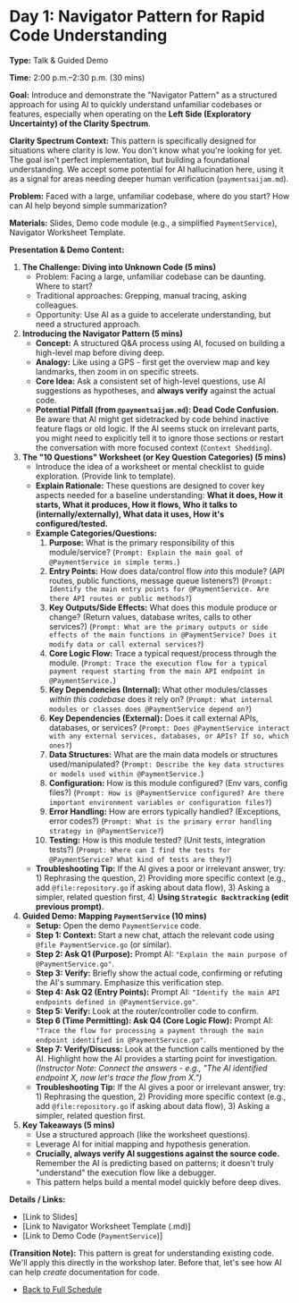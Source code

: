 # Day 1: Navigator Pattern for Rapid Code Understanding

**Type:** Talk & Guided Demo

**Time:** 2:00 p.m.–2:30 p.m. (30 mins)

**Goal:** Introduce and demonstrate the "Navigator Pattern" as a structured approach for using AI to quickly understand unfamiliar codebases or features, especially when operating on the **Left Side (Exploratory Uncertainty) of the Clarity Spectrum**.

**Clarity Spectrum Context:** This pattern is specifically designed for situations where clarity is low. You don't know what you're looking for yet. The goal isn't perfect implementation, but building a foundational understanding. We accept some potential for AI hallucination here, using it as a signal for areas needing deeper human verification (`paymentsaijam.md`).

**Problem:** Faced with a large, unfamiliar codebase, where do you start? How can AI help beyond simple summarization?

**Materials:** Slides, Demo code module (e.g., a simplified `PaymentService`), Navigator Worksheet Template.

**Presentation & Demo Content:**

1.  **The Challenge: Diving into Unknown Code (5 mins)**
    *   Problem: Facing a large, unfamiliar codebase can be daunting. Where to start?
    *   Traditional approaches: Grepping, manual tracing, asking colleagues.
    *   Opportunity: Use AI as a guide to accelerate understanding, but need a structured approach.
2.  **Introducing the Navigator Pattern (5 mins)**
    *   **Concept:** A structured Q&A process using AI, focused on building a high-level map before diving deep.
    *   **Analogy:** Like using a GPS - first get the overview map and key landmarks, then zoom in on specific streets.
    *   **Core Idea:** Ask a consistent set of high-level questions, use AI suggestions as hypotheses, and **always verify** against the actual code.
    *   **Potential Pitfall (from `@paymentsaijam.md`): Dead Code Confusion.** Be aware that AI might get sidetracked by code behind inactive feature flags or old logic. If the AI seems stuck on irrelevant parts, you might need to explicitly tell it to ignore those sections or restart the conversation with more focused context (`Context Shedding`).
3.  **The "10 Questions" Worksheet (or Key Question Categories) (5 mins)**
    *   Introduce the idea of a worksheet or mental checklist to guide exploration. (Provide link to template).
    *   **Explain Rationale:** These questions are designed to cover key aspects needed for a baseline understanding: **What it does, How it starts, What it produces, How it flows, Who it talks to (internally/externally), What data it uses, How it's configured/tested.**
    *   **Example Categories/Questions:**
        1.  **Purpose:** What is the primary responsibility of this module/service? (`Prompt: Explain the main goal of @PaymentService in simple terms.`)
        2.  **Entry Points:** How does data/control flow *into* this module? (API routes, public functions, message queue listeners?) (`Prompt: Identify the main entry points for @PaymentService. Are there API routes or public methods?`)
        3.  **Key Outputs/Side Effects:** What does this module produce or change? (Return values, database writes, calls to other services?) (`Prompt: What are the primary outputs or side effects of the main functions in @PaymentService? Does it modify data or call external services?`)
        4.  **Core Logic Flow:** Trace a typical request/process through the module. (`Prompt: Trace the execution flow for a typical payment request starting from the main API endpoint in @PaymentService.`)
        5.  **Key Dependencies (Internal):** What other modules/classes *within this codebase* does it rely on? (`Prompt: What internal modules or classes does @PaymentService depend on?`)
        6.  **Key Dependencies (External):** Does it call external APIs, databases, or services? (`Prompt: Does @PaymentService interact with any external services, databases, or APIs? If so, which ones?`)
        7.  **Data Structures:** What are the main data models or structures used/manipulated? (`Prompt: Describe the key data structures or models used within @PaymentService.`)
        8.  **Configuration:** How is this module configured? (Env vars, config files?) (`Prompt: How is @PaymentService configured? Are there important environment variables or configuration files?`)
        9.  **Error Handling:** How are errors typically handled? (Exceptions, error codes?) (`Prompt: What is the primary error handling strategy in @PaymentService?`)
        10. **Testing:** How is this module tested? (Unit tests, integration tests?) (`Prompt: Where can I find the tests for @PaymentService? What kind of tests are they?`)
    *   **Troubleshooting Tip:** If the AI gives a poor or irrelevant answer, try: 1) Rephrasing the question, 2) Providing more specific context (e.g., add `@file:repository.go` if asking about data flow), 3) Asking a simpler, related question first, 4) **Using `Strategic Backtracking` (edit previous prompt).**
4.  **Guided Demo: Mapping `PaymentService` (10 mins)**
    *   **Setup:** Open the demo `PaymentService` code.
    *   **Step 1: Context:** Start a new chat, attach the relevant code using `@file PaymentService.go` (or similar).
    *   **Step 2: Ask Q1 (Purpose):** Prompt AI: `"Explain the main purpose of @PaymentService.go"`.
    *   **Step 3: Verify:** Briefly show the actual code, confirming or refuting the AI's summary. Emphasize this verification step.
    *   **Step 4: Ask Q2 (Entry Points):** Prompt AI: `"Identify the main API endpoints defined in @PaymentService.go"`.
    *   **Step 5: Verify:** Look at the router/controller code to confirm.
    *   **Step 6 (Time Permitting): Ask Q4 (Core Logic Flow):** Prompt AI: `"Trace the flow for processing a payment through the main endpoint identified in @PaymentService.go"`.
    *   **Step 7: Verify/Discuss:** Look at the function calls mentioned by the AI. Highlight how the AI provides a starting point for investigation. *(Instructor Note: Connect the answers - e.g., "The AI identified endpoint X, now let's trace the flow *from* X.")*
    *   **Troubleshooting Tip:** If the AI gives a poor or irrelevant answer, try: 1) Rephrasing the question, 2) Providing more specific context (e.g., add `@file:repository.go` if asking about data flow), 3) Asking a simpler, related question first.
5.  **Key Takeaways (5 mins)**
    *   Use a structured approach (like the worksheet questions).
    *   Leverage AI for initial mapping and hypothesis generation.
    *   **Crucially, always verify AI suggestions against the source code.** Remember the AI is predicting based on patterns; it doesn't truly "understand" the execution flow like a debugger.
    *   This pattern helps build a mental model quickly before deep dives.

**Details / Links:**

*   [Link to Slides]
*   [Link to Navigator Worksheet Template (.md)]
*   [Link to Demo Code (`PaymentService`)]

**(Transition Note):** This pattern is great for understanding existing code. We'll apply this directly in the workshop later. Before that, let's see how AI can help *create* documentation for code.
*   [Back to Full Schedule](../../README.md) 